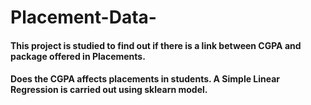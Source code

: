 # Placement-Data-
#### This project is studied to find out if there is a link between CGPA and package offered in Placements.
#### Does the CGPA affects placements in students. A Simple Linear Regression is carried out using sklearn model.
